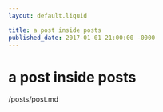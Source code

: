 ```yaml
---
layout: default.liquid

title: a post inside posts
published_date: 2017-01-01 21:00:00 -0000
---
```


# a post inside posts

/posts/post.md
